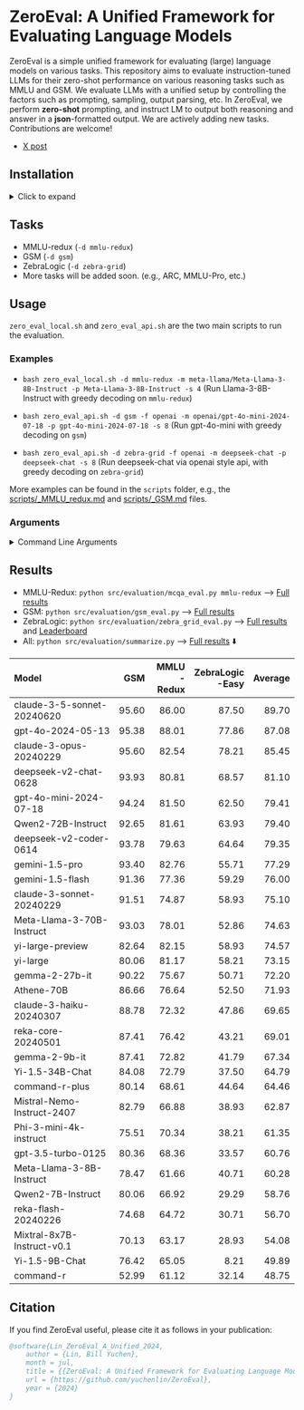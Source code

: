 # ZeroEval: A Unified Framework for Evaluating Language Models

ZeroEval is a simple unified framework for evaluating (large) language models on various tasks.
This repository aims to evaluate instruction-tuned LLMs for their zero-shot performance on various reasoning tasks such as MMLU and GSM. We evaluate LLMs with a unified setup by controlling the factors such as prompting, sampling, output parsing, etc. In ZeroEval, we perform **zero-shot** prompting, and instruct LM to output both reasoning and answer in a **json**-formatted output. We are actively adding new tasks. Contributions are welcome! 

- [X post](https://x.com/billyuchenlin/status/1814037110577578377)


## Installation 

<details>
  <summary> Click to expand </summary>

```bash
conda create -n zeroeval python=3.10
conda activate zeroeval
# pip install vllm -U # pip install -e vllm 
pip install vllm==0.5.1
pip install -r requirements.txt
# export HF_HOME=/path/to/your/custom/cache_dir/ 
```

</details>


## Tasks 

- MMLU-redux (`-d mmlu-redux`)
- GSM (`-d gsm`)
- ZebraLogic (`-d zebra-grid`)
- More tasks will be added soon. (e.g., ARC, MMLU-Pro, etc.)
<!-- - AlpacaEval (`-d alpaca-eval`) -->

## Usage

`zero_eval_local.sh` and `zero_eval_api.sh` are the two main scripts to run the evaluation.

### Examples

- `bash zero_eval_local.sh -d mmlu-redux -m meta-llama/Meta-Llama-3-8B-Instruct -p Meta-Llama-3-8B-Instruct -s 4` (Run Llama-3-8B-Instruct with greedy decoding on `mmlu-redux`)

- `bash zero_eval_api.sh -d gsm -f openai -m openai/gpt-4o-mini-2024-07-18 -p gpt-4o-mini-2024-07-18 -s 8` (Run gpt-4o-mini with greedy decoding on `gsm`)

- `bash zero_eval_api.sh -d zebra-grid -f openai -m deepseek-chat -p deepseek-chat -s 8` (Run deepseek-chat via openai style api, with greedy decoding on `zebra-grid`)


More examples can be found in the `scripts` folder, e.g., the [scripts/_MMLU_redux.md](scripts/_MMLU_redux.md) and [scripts/_GSM.md](scripts/_GSM.md) files.


### Arguments  
 

<details>
<summary>Command Line Arguments</summary>

| Arguments | Description | Default |
|-----|-------------|---------|
| `-d` | DATA_NAME: `mmlu-redux`, `gsm`, `zebra-grid`, `alpaca_eval`, ... (see [src/task_configs.py](src/task_configs.py)) | |
| `-m` | model_name | |
| `-p` | model_pretty_name | |
| `-s` | number of shards (When `-s 1` we'll use all your GPUs for loading the model and running the inference; When `-s K`, we'll use K GPUs and divide the data into K shards for each GPU to run the inference on a single shard, and merge the results at the end.) | 1 |
| `-f` | engine (`vllm` by default for `zero_eval_local.sh`, can be changed to `hf`; For `zero_eval_api.sh`, we can use `openai`, `anthropic`, ...) | `vllm`/`openai` for `zero_eval_local/api.sh` |
| `-r` | run_name (the results will be saved in a sub folder with the `run_name` when it is specified) | "default" |
| `-t` | temperature | 0 (greedy decoding) |
| `-o` | top_p for nucleus sampling | 1.0 |
| `-e` | repetition penalty | 1.0 |
| `-b` | batch size | 4 |

</details>

## Results 

- MMLU-Redux: `python src/evaluation/mcqa_eval.py mmlu-redux` --> [Full results](result_dirs/mmlu-redux.summary.md)
- GSM: `python src/evaluation/gsm_eval.py` --> [Full results](result_dirs/gsm.summary.md)
- ZebraLogic: `python src/evaluation/zebra_grid_eval.py` --> [Full results](result_dirs/zebra-grid.summary.md)
  and [Leaderboard](https://huggingface.co/spaces/allenai/ZebraLogic)
- All: `python src/evaluation/summarize.py` --> [Full results](result_dirs/summary.md) ⬇️

| Model                      |   GSM |   MMLU<br/>-Redux |   ZebraLogic<br/>-Easy |   Average |
|:---------------------------|------:|------------------:|-----------------------:|----------:|
| claude-3-5-sonnet-20240620 | 95.60 |             86.00 |                  87.50 |     89.70 |
| gpt-4o-2024-05-13          | 95.38 |             88.01 |                  77.86 |     87.08 |
| claude-3-opus-20240229     | 95.60 |             82.54 |                  78.21 |     85.45 |
| deepseek-v2-chat-0628      | 93.93 |             80.81 |                  68.57 |     81.10 |
| gpt-4o-mini-2024-07-18     | 94.24 |             81.50 |                  62.50 |     79.41 |
| Qwen2-72B-Instruct         | 92.65 |             81.61 |                  63.93 |     79.40 |
| deepseek-v2-coder-0614     | 93.78 |             79.63 |                  64.64 |     79.35 |
| gemini-1.5-pro             | 93.40 |             82.76 |                  55.71 |     77.29 |
| gemini-1.5-flash           | 91.36 |             77.36 |                  59.29 |     76.00 |
| claude-3-sonnet-20240229   | 91.51 |             74.87 |                  58.93 |     75.10 |
| Meta-Llama-3-70B-Instruct  | 93.03 |             78.01 |                  52.86 |     74.63 |
| yi-large-preview           | 82.64 |             82.15 |                  58.93 |     74.57 |
| yi-large                   | 80.06 |             81.17 |                  58.21 |     73.15 |
| gemma-2-27b-it             | 90.22 |             75.67 |                  50.71 |     72.20 |
| Athene-70B                 | 86.66 |             76.64 |                  52.50 |     71.93 |
| claude-3-haiku-20240307    | 88.78 |             72.32 |                  47.86 |     69.65 |
| reka-core-20240501         | 87.41 |             76.42 |                  43.21 |     69.01 |
| gemma-2-9b-it              | 87.41 |             72.82 |                  41.79 |     67.34 |
| Yi-1.5-34B-Chat            | 84.08 |             72.79 |                  37.50 |     64.79 |
| command-r-plus             | 80.14 |             68.61 |                  44.64 |     64.46 |
| Mistral-Nemo-Instruct-2407 | 82.79 |             66.88 |                  38.93 |     62.87 |
| Phi-3-mini-4k-instruct     | 75.51 |             70.34 |                  38.21 |     61.35 |
| gpt-3.5-turbo-0125         | 80.36 |             68.36 |                  33.57 |     60.76 |
| Meta-Llama-3-8B-Instruct   | 78.47 |             61.66 |                  40.71 |     60.28 |
| Qwen2-7B-Instruct          | 80.06 |             66.92 |                  29.29 |     58.76 |
| reka-flash-20240226        | 74.68 |             64.72 |                  30.71 |     56.70 |
| Mixtral-8x7B-Instruct-v0.1 | 70.13 |             63.17 |                  28.93 |     54.08 |
| Yi-1.5-9B-Chat             | 76.42 |             65.05 |                   8.21 |     49.89 |
| command-r                  | 52.99 |             61.12 |                  32.14 |     48.75 |

## Citation
If you find ZeroEval useful, please cite it as follows in your publication:

```bibtex
@software{Lin_ZeroEval_A_Unified_2024,
    author = {Lin, Bill Yuchen},
    month = jul,
    title = {{ZeroEval: A Unified Framework for Evaluating Language Models}},
    url = {https://github.com/yuchenlin/ZeroEval},
    year = {2024}
}
```